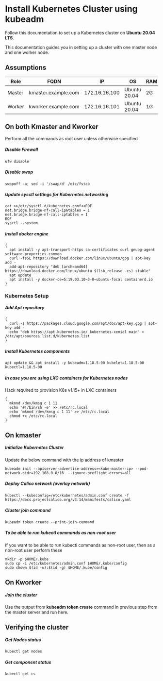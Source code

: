 # Install Kubernetes Cluster using kubeadm

Follow this documentation to set up a Kubernetes cluster on **Ubuntu 20.04 LTS**.

This documentation guides you in setting up a cluster with one master node and one worker node.

## Assumptions

| Role   | FQDN                | IP            | OS           | RAM | CPU |
| ------ | ------------------- | ------------- | ------------ | --- | --- |
| Master | kmaster.example.com | 172.16.16.100 | Ubuntu 20.04 | 2G  | 2   |
| Worker | kworker.example.com | 172.16.16.101 | Ubuntu 20.04 | 1G  | 1   |

## On both Kmaster and Kworker

Perform all the commands as root user unless otherwise specified

##### Disable Firewall

```
ufw disable
```

##### Disable swap

```
swapoff -a; sed -i '/swap/d' /etc/fstab
```

##### Update sysctl settings for Kubernetes networking

```
cat >>/etc/sysctl.d/kubernetes.conf<<EOF
net.bridge.bridge-nf-call-ip6tables = 1
net.bridge.bridge-nf-call-iptables = 1
EOF
sysctl --system
```

##### Install docker engine

```
{
  apt install -y apt-transport-https ca-certificates curl gnupg-agent software-properties-common
  curl -fsSL https://download.docker.com/linux/ubuntu/gpg | apt-key add -
  add-apt-repository "deb [arch=amd64] https://download.docker.com/linux/ubuntu $(lsb_release -cs) stable"
  apt update
  apt install -y docker-ce=5:19.03.10~3-0~ubuntu-focal containerd.io
}
```

### Kubernetes Setup

##### Add Apt repository

```
{
  curl -s https://packages.cloud.google.com/apt/doc/apt-key.gpg | apt-key add -
  echo "deb https://apt.kubernetes.io/ kubernetes-xenial main" > /etc/apt/sources.list.d/kubernetes.list
}
```

##### Install Kubernetes components

```
apt update && apt install -y kubeadm=1.18.5-00 kubelet=1.18.5-00 kubectl=1.18.5-00
```

##### In case you are using LXC containers for Kubernetes nodes

Hack required to provision K8s v1.15+ in LXC containers

```
{
  mknod /dev/kmsg c 1 11
  echo '#!/bin/sh -e' >> /etc/rc.local
  echo 'mknod /dev/kmsg c 1 11' >> /etc/rc.local
  chmod +x /etc/rc.local
}
```

## On kmaster

##### Initialize Kubernetes Cluster

Update the below command with the ip address of kmaster

```
kubeadm init --apiserver-advertise-address=<kube-master-ip> --pod-network-cidr=192.168.0.0/16  --ignore-preflight-errors=all
```

##### Deploy Calico network (overlay network)

```
kubectl --kubeconfig=/etc/kubernetes/admin.conf create -f https://docs.projectcalico.org/v3.14/manifests/calico.yaml
```

##### Cluster join command

```
kubeadm token create --print-join-command
```

##### To be able to run kubectl commands as non-root user

If you want to be able to run kubectl commands as non-root user, then as a non-root user perform these

```
mkdir -p $HOME/.kube
sudo cp -i /etc/kubernetes/admin.conf $HOME/.kube/config
sudo chown $(id -u):$(id -g) $HOME/.kube/config
```

## On Kworker

##### Join the cluster

Use the output from **kubeadm token create** command in previous step from the master server and run here.

## Verifying the cluster

##### Get Nodes status

```
kubectl get nodes
```

##### Get component status

```
kubectl get cs
```
